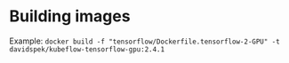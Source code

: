 # Building images

Example:
`docker build -f "tensorflow/Dockerfile.tensorflow-2-GPU" -t davidspek/kubeflow-tensorflow-gpu:2.4.1`

